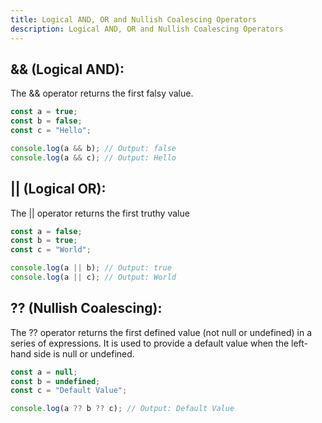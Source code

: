 ```yaml
---
title: Logical AND, OR and Nullish Coalescing Operators 
description: Logical AND, OR and Nullish Coalescing Operators 
---
```


## && (Logical AND):

The && operator returns the first falsy value.

```js
const a = true;
const b = false;
const c = "Hello";

console.log(a && b); // Output: false
console.log(a && c); // Output: Hello
```

## || (Logical OR):

The || operator returns the first truthy value

```js 
const a = false;
const b = true;
const c = "World";

console.log(a || b); // Output: true
console.log(a || c); // Output: World
```

## ?? (Nullish Coalescing):

The ?? operator returns the first defined value (not null or undefined) in a series of expressions.
It is used to provide a default value when the left-hand side is null or undefined.

```js 
const a = null;
const b = undefined;
const c = "Default Value";

console.log(a ?? b ?? c); // Output: Default Value
```
